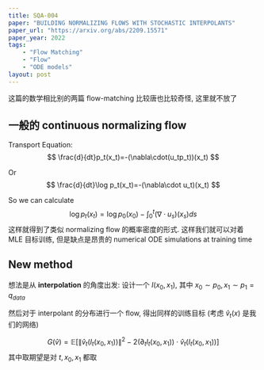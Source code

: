 ```yaml
---
title: SQA-004
paper: "BUILDING NORMALIZING FLOWS WITH STOCHASTIC INTERPOLANTS"
paper_url: "https://arxiv.org/abs/2209.15571" 
paper_year: 2022
tags: 
    - "Flow Matching"
    - "Flow"
    - "ODE models"
layout: post
---
```


这篇的数学相比别的两篇 flow-matching 比较唐也比较奇怪, 这里就不放了

## 一般的 continuous normalizing flow

Transport Equation:
$$
\frac{d}{dt}p_t(x_t)=-(\nabla\cdot(u_tp_t))(x_t)
$$

Or
$$
\frac{d}{dt}\log p_t(x_t)=-(\nabla\cdot u_t)(x_t)
$$

So we can calculate 
$$
\log p_t(x_t)=\log p_0(x_0)-\int_0^t(\nabla\cdot u_s)(x_s)ds
$$
这样就得到了类似 normalizing flow 的概率密度的形式. 这样我们就可以对着 MLE 目标训练, 但是缺点是昂贵的 numerical ODE simulations at training time

## New method

想法是从 __interpolation__ 的角度出发: 设计一个 $I(x_0, x_1)$, 其中 $x_0\sim p_0, x_1\sim p_1=q_{data}$

然后对于 interpolant 的分布进行一个 flow, 得出同样的训练目标 (考虑 $\hat{v}_t(x)$ 是我们的网络)

$$ G(\hat{v}) = \mathbb{E} [\|\hat{v}_t(I_t(x_0, x_1))\|^2-2(\partial_tI_t(x_0, x_1))\cdot \hat{v}_t(I_t(x_0, x_1))] $$
其中取期望是对 $t, x_0, x_1$ 都取